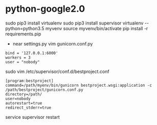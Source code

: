 # python-google2.0
sudo pip3 install virtualenv
sudo pip3 install supervisor
virtualenv --python=python3.5 myvenv
source myvenv/bin/activate
pip install -r requirements.pip
* near settings.py
vim gunicorn.conf.py
```
bind = '127.0.0.1:6000'
workers = 3
user = "nobody"
```
sudo vim /etc/supervisor/conf.d/bestproject.conf
```
[program:bestproject]
command=/path/myenv/bin/gunicorn bestproject.wsgi:application -c /path/bestproject/gunicorn.conf.py
directory=/path/
user=nobody
autorestart=true
redirect_stderr=true
```
service supervisor restart
